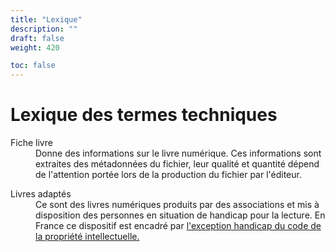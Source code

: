 ```yaml
---
title: "Lexique"
description: ""
draft: false
weight: 420

toc: false
---
```



  <h1>Lexique des termes techniques</h1>

  <dl>
    <dt id="bookInformation">Fiche livre</dt>
    <dd> Donne des informations sur le livre numérique. Ces informations sont 
    extraites des métadonnées du fichier, leur qualité et quantité dépend de 
    l'attention portée lors de la production du fichier par l'éditeur.
    </dd>
  </dl>

  <dl>
    <dt id="AdaptedBooks">Livres adaptés</dt>
    <dd>Ce sont des livres numériques produits par des associations et mis à 
    disposition des personnes en situation de handicap pour la lecture. 
    En France ce dispositif est encadré par 
    <a href="https://www.culture.gouv.fr/Thematiques/Livre-et-lecture/Les-politiques-de-soutien-a-l-economie-du-livre/L-exception-au-droit-d-auteur-en-faveur-des-personnes-handicapees">
    l'exception handicap du code de la propriété intellectuelle.
    </a>
    </dd>
  </dl>
  